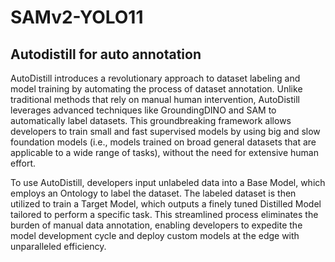 # SAMv2-YOLO11

## Autodistill for auto annotation

AutoDistill introduces a revolutionary approach to dataset labeling and model training by automating the process of dataset annotation. Unlike traditional methods that rely on manual human intervention, AutoDistill leverages advanced techniques like GroundingDINO and SAM to automatically label datasets. This groundbreaking framework allows developers to train small and fast supervised models by using big and slow foundation models (i.e., models trained on broad general datasets that are applicable to a wide range of tasks), without the need for extensive human effort.

To use AutoDistill, developers input unlabeled data into a Base Model, which employs an Ontology to label the dataset. The labeled dataset is then utilized to train a Target Model, which outputs a finely tuned Distilled Model tailored to perform a specific task. This streamlined process eliminates the burden of manual data annotation, enabling developers to expedite the model development cycle and deploy custom models at the edge with unparalleled efficiency.